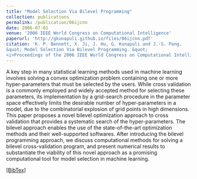 ```yaml
---
title: "Model Selection Via Bilevel Programming"
collection: publications
permalink: /publication/06ijcnn
date: 2006-07-01
venue: '2006 IEEE World Congress on Computational Intelligence'
paperurl: 'http://gkunapuli.github.io/files/06ijcnn.pdf'
citation: 'K. P. Bennett, X. Ji, J. Hu, G. Kunapuli and J.-S. Pang. 
&quot; Model Selection Via Bilevel Programming. &quot; 
<i>Proceedings of the 2006 IEEE World Congress on Computational Intelligence</i>, Vancouver, BC, Canada, July 16-21, 2006.'
---
```

A key step in many statistical learning methods used in machine learning involves solving a convex optimization problem containing one or more hyper-parameters that must be selected by the users. While cross validation is a commonly employed and widely accepted method for selecting these parameters, its implementation by a grid-search procedure in the parameter space effectively limits the desirable number of hyper-parameters in a model, due to the combinatorial explosion of grid points in high dimensions. This paper proposes a novel bilevel optimization approach to cross validation that provides a systematic search of the hyper-parameters. The bilevel approach enables the use of the state-of-the-art optimization methods and their well-supported softwares. After introducing the bilevel programming approach, we discuss computational methods for solving a bilevel cross-validation program, and present numerical results to substantiate the viability of this novel approach as a promising computational tool for model selection in machine learning.

[[BibTex]](http://gkunapuli.github.io/files/06ijcnn.bib)
